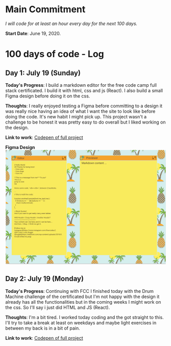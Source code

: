 # Main Commitment
*I will code for at least an hour every day for the next 100 days.*

**Start Date**: June 19, 2020. 


# 100 days of code - Log
## Day 1: July 19 (Sunday)
**Today's Progress**: I build a markdown editor for the free code camp full stack certificated. I build it with html, css and js (React). I also build a small Figma design before doing it on the css.

**Thoughts**:  I really enjoyed testing a Figma before committing to a design it was really nice having an idea of what I want the site to look like before doing the code. It's  new habit I might pick up.  This project wasn't a challenge to be honest it was pretty easy to do overall but I liked working on the design.  

**Link to work**: [Codepen of full project](https://codepen.io/mariailg/full/abdPoby)

**Figma Design**
![Diseño previo en Figma](Day%201/Design.png)

## Day 2: July 19 (Monday)
**Today's Progress**:  Continuing with FCC I finished today with the Drum Machine challenge of the certificated but I'm not happy with the design it already has all the functionalities but in the coming weeks I might work on the css. So I'll say i just did HTML and JS (React).

**Thoughts**: I'm a bit tired. I worked today coding and the got straight to this. I'll try to take a break at least on weekdays and maybe light exercises in between my back is in a bit of pain. 

**Link to work**: [Codepen of full project](https://codepen.io/mariailg/full/jOWXOge)

